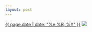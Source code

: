 ```yaml
---
layout: post
---
```


<p>
  <time><a href="/5">{{ page.date | date: "%e %B, %Y" }}</a></time>
  <a href="/5"><img src="{{ site.assets_url }}/5-640.jpg" srcset="{{ site.assets_url }}/5-1280.jpg 1280w, {{ site.assets_url }}/5-960.jpg 960w, {{ site.assets_url }}/5-640.jpg 640w, {{ site.assets_url }}/5-320.jpg 320w" sizes="(min-width: 700px) 50vw, calc(100vw - 2rem)" /></a>
</p>
